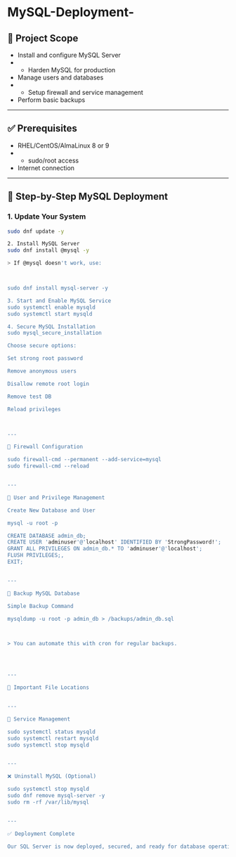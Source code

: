 # MySQL-Deployment-
## 📌 Project Scope

- Install and configure MySQL Server
- - Harden MySQL for production
- Manage users and databases
- - Setup firewall and service management
- Perform basic backups
---

## ✅ Prerequisites

- RHEL/CentOS/AlmaLinux 8 or 9
- - sudo/root access
- Internet connection
---

## 🚀 Step-by-Step MySQL Deployment

### 1. Update Your System

```bash
sudo dnf update -y

2. Install MySQL Server
sudo dnf install @mysql -y

> If @mysql doesn't work, use:



sudo dnf install mysql-server -y

3. Start and Enable MySQL Service
sudo systemctl enable mysqld
sudo systemctl start mysqld

4. Secure MySQL Installation
sudo mysql_secure_installation

Choose secure options:

Set strong root password

Remove anonymous users

Disallow remote root login

Remove test DB

Reload privileges



---

🔐 Firewall Configuration

sudo firewall-cmd --permanent --add-service=mysql
sudo firewall-cmd --reload


---

👤 User and Privilege Management

Create New Database and User

mysql -u root -p

CREATE DATABASE admin_db;
CREATE USER 'adminuser'@'localhost' IDENTIFIED BY 'StrongPassword!';
GRANT ALL PRIVILEGES ON admin_db.* TO 'adminuser'@'localhost';
FLUSH PRIVILEGES;,
EXIT;


---

💾 Backup MySQL Database

Simple Backup Command

mysqldump -u root -p admin_db > /backups/admin_db.sql



> You can automate this with cron for regular backups.




---

🧾 Important File Locations


---

🔁 Service Management

sudo systemctl status mysqld
sudo systemctl restart mysqld
sudo systemctl stop mysqld


---

❌ Uninstall MySQL (Optional)

sudo systemctl stop mysqld
sudo dnf remove mysql-server -y
sudo rm -rf /var/lib/mysql


---

✅ Deployment Complete

Our SQL Server is now deployed, secured, and ready for database operations and user management.

